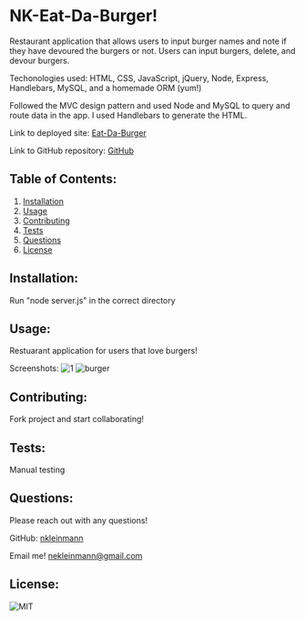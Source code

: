 # NK-Eat-Da-Burger!

Restaurant application that allows users to input burger names and note if they have devoured the burgers or not. Users can input burgers, delete, and devour burgers.

Techonologies used: HTML, CSS, JavaScript, jQuery, Node, Express, Handlebars, MySQL, and a homemade ORM (yum!)

Followed the MVC design pattern and used Node and MySQL to query and route data in the app. I used Handlebars to generate the HTML.

Link to deployed site: [Eat-Da-Burger](#)

Link to GitHub repository: [GitHub](https://github.com/nkleinmann/NK-Eat-Da-Burger-)
            
## Table of Contents:
1. [Installation](#installation)
1. [Usage](#usage)
1. [Contributing](#contributing)
1. [Tests](#tests)
1. [Questions](#questions)
1. [License](#license)
            
## Installation:
Run "node server.js" in the correct directory
            
## Usage:
Restuarant application for users that love burgers!

Screenshots:
![1](https://user-images.githubusercontent.com/65608809/93687753-130adb00-fa8e-11ea-9785-00cd2480ac39.jpg)
![burger](https://user-images.githubusercontent.com/65608809/93687855-3aae7300-fa8f-11ea-8936-78d83e55405f.jpg)


            
## Contributing:
Fork project and start collaborating!
            
## Tests:
Manual testing
    
## Questions:
Please reach out with any questions!

GitHub: 
[nkleinmann](https://github.com/nkleinmann)

Email me! [nekleinmann@gmail.com](nekleinmann@gmail.com)

## License:
  ![MIT](https://img.shields.io/badge/license-MIT-blue)
  